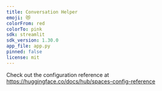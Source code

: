 ```yaml
---
title: Conversation Helper
emoji: 😻
colorFrom: red
colorTo: pink
sdk: streamlit
sdk_version: 1.30.0
app_file: app.py
pinned: false
license: mit
---
```


Check out the configuration reference at https://huggingface.co/docs/hub/spaces-config-reference
